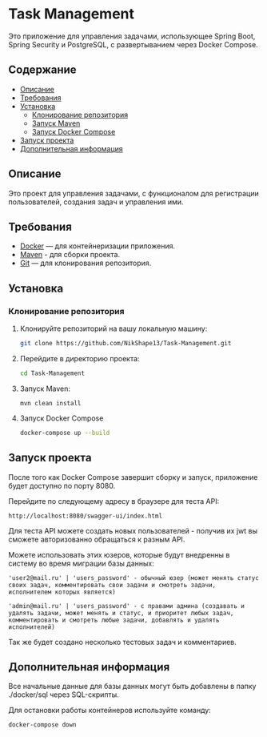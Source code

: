 # Task Management

Это приложение для управления задачами, использующее Spring Boot, Spring Security и PostgreSQL, с развертыванием через Docker Compose.

## Содержание

- [Описание](#Описание)
- [Требования](#Требования)
- [Установка](#Установка)
  - [Клонирование репозитория](#Клонирование-репозитория)
  - [Запуск Maven](#Запуск-Maven)
  - [Запуск Docker Compose](#Запуск-Docker-Compose)
- [Запуск проекта](#Запуск-проекта)
- [Дополнительная информация](#Дополнительная-информация)

## Описание

Это проект для управления задачами, с функционалом для регистрации пользователей, создания задач и управления ими.

## Требования

- [Docker](https://www.docker.com/get-started) — для контейнеризации приложения.
- [Maven](https://maven.apache.org/) - для сборки проекта.
- [Git](https://git-scm.com/) — для клонирования репозитория.

## Установка

### Клонирование репозитория

1. Клонируйте репозиторий на вашу локальную машину:

   ```bash
   git clone https://github.com/NikShape13/Task-Management.git
   
2. Перейдите в директорию проекта:
    ```bash
   cd Task-Management
3. Запуск Maven:
   
       mvn clean install
    
4. Запуск Docker Compose
    ```bash
   docker-compose up --build
    
## Запуск проекта 
После того как Docker Compose завершит сборку и запуск, приложение будет доступно по порту 8080.

Перейдите по следующему адресу в браузере для теста API:
    
    http://localhost:8080/swagger-ui/index.html

Для теста API можете создать новых пользователей - получив их jwt вы сможете авторизованно обращаться к разным API.

Можете использовать этих юзеров, которые будут внедренны в систему во время миграции базы данных:

    'user2@mail.ru' | 'users_password' - обычный юзер (может менять статус своих задач, комментировать свои задачи и смотреть задачи, исполнителем которых является) 

    'admin@mail.ru' | 'users_password' - с правами админа (создавать и удалять задачи, может менять и статус, и приоритет любых задач, комментировать и смотреть любые задачи, добавлять и удалять исполнителей)

Так же будет создано несколько тестовых задач и комментариев.

## Дополнительная информация
Все начальные данные для базы данных могут быть добавлены в папку ./docker/sql через SQL-скрипты.

Для остановки работы контейнеров используйте команду:

    docker-compose down
    
    

